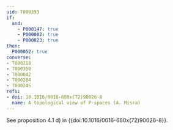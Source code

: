 ```yaml
---
uid: T000399
if:
  and:
    - P000147: true
    - P000002: true
    - P000023: true
then:
  P000052: true
converse:
- T000218
- T000350
- T000042
- T000284
- T000245
refs:
- doi: 10.1016/0016-660x(72)90026-8
  name: A topological view of P-spaces (A. Misra)
---
```


See proposition 4.1 d) in {{doi:10.1016/0016-660x(72)90026-8}}.
